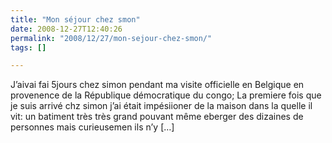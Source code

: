 ```yaml
---
title: "Mon séjour chez smon"
date: 2008-12-27T12:40:26
permalink: "2008/12/27/mon-sejour-chez-smon/"
tags: []

---
```

J’aivai fai 5jours chez simon pendant ma visite officielle en Belgique en provenence de la République démocratique du congo; La premiere fois que je suis arrivé chz simon j’ai était impésiioner de la maison dans la quelle il vit: un batiment très très grand pouvant même eberger des dizaines de personnes mais curieusemen ils n’y \[…\]
